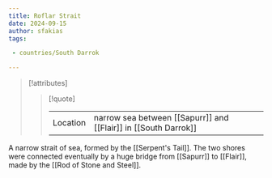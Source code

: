 ```yaml
---
title: Roflar Strait
date: 2024-09-15
author: sfakias
tags:

 - countries/South Darrok

---
```

> [!attributes]
> 
> > [!quote]
> >
> > | | |
> > | --- | --- |
> > | Location | narrow sea between [[Sapurr]] and [[Flair]] in [[South Darrok]] |

A narrow strait of sea, formed by the [[Serpent's Tail]]. The two shores were connected eventually by a huge bridge from [[Sapurr]] to [[Flair]], made by the [[Rod of Stone and Steel]].